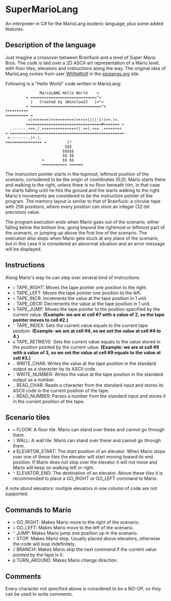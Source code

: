# SuperMarioLang

An interpreter in C# for the MarioLang esoteric language, plus some added features.

## Description of the language

Just imagine a crossover between Brainfuck and a level of Super Mario Bros. The code is laid over a
2D ASCII-art representation of a Mario level, with floor tiles, elevators and instructions along the way.
The original idea of MarioLang comes from user [Wh1teWolf](https://esolangs.org/wiki/User:Wh1teWolf) in
the [esolangs.org](http://esolangs.org) site.

Following is a "Hello World" code written in MarioLang:

                   MarioLANG Hello World    <
             = =============================^<
               |   Created by JWinslow23   |=^<
             = ==============================="=
    ++++++++++
    ========== =
              >)+++++++)++++++++++)+++)+((((-[!)++.)+.
             =================================#======= =
      .------.+++.).+++++++++++++++((.++).+++..+++++++<
    = ==================================================
     >--------.)+.).
    ================ =         |*
                              $$$
                             $$$$$
                             $$ $$
                    >        $$ $$
                    =========== ======

The instruction pointer starts in the topmost, leftmost position of the scenario, considered to be
the origin of coordinates (0,0). Mario starts there and walking to the right, unless there is no floor
beneath him, in that case he starts falling until he hits the ground and the starts walking to the right.
Mario's movements are considered to be the instruction pointer of the program. The memory layout is
similar to that of Brainfuck: a circular tape with 256 positions, where every position can store an integer
(32-bit precision) value.

The program execution ends when Mario goes out of the scenario, either falling below the bottom line, going
beyond the rightmost or leftmost part of the scenario, or jumping up above the first line of the scenario.
The execution also stops when Mario gets stuck at any place of the scenario, but in this case it is
considered an abnormal situation and an error message will be displayed.

## Instructions

Along Mario's way he can step over several kind of instructions:

* `)` TAPE_RIGHT: Moves the tape pointer one position to the right.
* `(` TAPE_LEFT: Moves the tape pointer one position to the left.
* `+` TAPE_INCR: Increments the value at the tape position in 1 unit.
* `-` TAPE_DECR: Decrements the value at the tape position in 1 unit.
* `%` TAPE_JUMP: Moves the tape pointer to the position specified by the current value. __(Example: we
are at cell #7 with a value of 2, so the tape pointer moves to cell #2.)__
* `'` TAPE_INDEX: Sets the current value equals to the current tape position. __(Example: we are at
cell #4, so we set the value at cell #4 to 4.)__
* `&` TAPE_RETRIEVE: Sets the current value equals to the value stored in the position pointed by
the current value. __(Example: we are at cell #9 with a value of 3, so we set the value at cell #9
equals to the value at cell #3.)__
* `.` WRITE_CHAR: Writes the value at the tape position in the standard output as a character
by its ASCII code.
* `:` WRITE_NUMBER: Writes the value at the tape position in the standard output as a number.
* `,` READ_CHAR: Reads a character from the standard input and stores its ASCII code in the current
position of the tape.
* `;` READ_NUMBER: Parses a number from the standard input and stores it in the current position of
the tape.

## Scenario tiles

* `=` FLOOR: A floor tile. Mario can stand over these and cannot go through them.
* `|` WALL: A wall tile. Mario can stand over these and cannot go through them.
* `#` ELEVATOR_START: The start position of an elevator. When Mario stops over one of these tiles
the elevator will start moving toward its end position. If Mario does not stop over the elevator it 
will not move and Mario will keep on walking left or right.
* `"` ELEVATOR_END: The destination of an elevator. Above these tiles it is recommended to place
a GO_RIGHT or GO_LEFT command to Mario.

A note about elevators: multiple elevators in one column of code are not supported.
 
## Commands to Mario

* `>` GO_RIGHT: Makes Mario move to the right of the scenario.
* `<` GO_LEFT: Makes Mario move to the left of the scenario.
* `^` JUMP: Makes Mario jump one position up in the scenario.
* `!` STOP: Makes Mario stop. Usually placed above elevators, otherwise the code will loop indefinitely.
* `[` BRANCH: Makes Mario skip the next command if the current value pointed by the tape is 0.
* `@` TURN_AROUND: Makes Mario change direction.

## Comments

Every character not specified above is considered to be a NO-OP, so they can be used to write
comments.